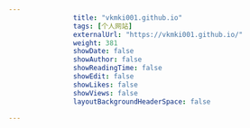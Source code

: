 ---
                title: "vkmki001.github.io"
                tags: [个人网站]
                externalUrl: "https://vkmki001.github.io/"
                weight: 381
                showDate: false
                showAuthor: false
                showReadingTime: false
                showEdit: false
                showLikes: false
                showViews: false
                layoutBackgroundHeaderSpace: false
                ---

